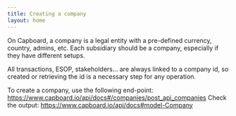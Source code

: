```yaml
---
title: Creating a company
layout: home
---
```

On Capboard, a company is a legal entity with a pre-defined currency, country, admins, etc. Each subsidiary should be a company, especially if they have different setups.

All transactions, ESOP, stakeholders... are always linked to a company id, so created or retrieving the id is a necessary step for any operation.

To create a company, use the following end-point: https://www.capboard.io/api/docs#/companies/post_api_companies
Check the output: https://www.capboard.io/api/docs#model-Company